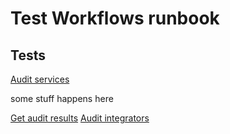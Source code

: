 # Test Workflows runbook

## Tests
[Audit services](https://console.transposit.com/mc/t/transposit-engineering/actions/audit_services)

some stuff happens here

[Get audit results](https://console.transposit.com/mc/t/transposit-engineering/actions/get_audit_results)
[Audit integrators](https://console.transposit.com/mc/t/transposit-engineering/actions/audit_integrators)
